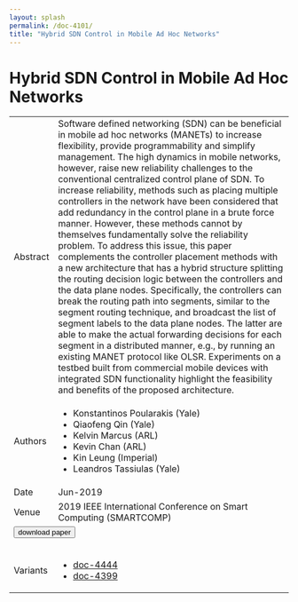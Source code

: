 ```yaml
---
layout: splash
permalink: /doc-4101/
title: "Hybrid SDN Control in Mobile Ad Hoc Networks"
---
```


# Hybrid SDN Control in Mobile Ad Hoc Networks

<table>
    <tbody>
    <tr>
        <td>Abstract</td>
        <td>Software defined networking (SDN) can be beneficial in mobile ad hoc networks (MANETs) to increase flexibility, provide programmability and simplify management. The high dynamics in mobile networks, however, raise new reliability challenges to the conventional centralized control plane of SDN. To increase reliability, methods such as placing multiple controllers in the network have been considered that add redundancy in the control plane in a brute force manner. However, these methods cannot by themselves fundamentally solve the reliability problem. To address this issue, this paper complements the controller placement methods with a new architecture that has a hybrid structure splitting the routing decision logic between the controllers and the data plane nodes. Specifically, the controllers can break the routing path into segments, similar to the segment routing technique, and broadcast the list of segment labels to the data plane nodes. The latter are able to make the actual forwarding decisions for each segment in a distributed manner, e.g., by running an existing MANET protocol like OLSR. Experiments on a testbed built from commercial mobile devices with integrated SDN functionality highlight the feasibility and benefits of the proposed architecture.</td>
    </tr>
    <tr>
        <td>Authors</td>
        <td>
            <ul>
                <li>Konstantinos Poularakis (Yale)</li>
                <li>Qiaofeng Qin (Yale)</li>
                <li>Kelvin Marcus (ARL)</li>
                <li>Kevin Chan (ARL)</li>
                <li>Kin Leung (Imperial)</li>
                <li>Leandros Tassiulas (Yale)</li>
            </ul>
        </td>
    </tr>
    <tr>
        <td>Date</td>
        <td>Jun-2019</td>
    </tr>
    <tr>
        <td>Venue</td>
        <td>2019 IEEE International Conference on Smart Computing (SMARTCOMP)</td>
    </tr>
        <tr>
            <td colspan="2">
                <form method="get" action="https://dais-ita.org/sites/default/files/3528.pdf">
                    <button type="submit">download paper</button>
                </form>
            </td>
        </tr>
        <tr>
            <td>Variants</td>
            <td>
                <ul>
                    <li><a href="${varId}">doc-4444</a></li>
                    <li><a href="${varId}">doc-4399</a></li>
                </ul>
            </td>
        </tr>
    </tbody>
</table>
